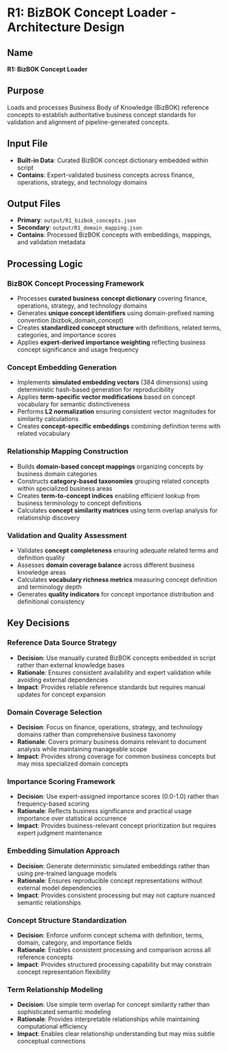 # R1: BizBOK Concept Loader - Architecture Design

## Name
**R1: BizBOK Concept Loader**

## Purpose
Loads and processes Business Body of Knowledge (BizBOK) reference concepts to establish authoritative business concept standards for validation and alignment of pipeline-generated concepts.

## Input File
- **Built-in Data**: Curated BizBOK concept dictionary embedded within script
- **Contains**: Expert-validated business concepts across finance, operations, strategy, and technology domains

## Output Files
- **Primary**: `output/R1_bizbok_concepts.json`
- **Secondary**: `output/R1_domain_mapping.json`
- **Contains**: Processed BizBOK concepts with embeddings, mappings, and validation metadata

## Processing Logic

### BizBOK Concept Processing Framework
- Processes **curated business concept dictionary** covering finance, operations, strategy, and technology domains
- Generates **unique concept identifiers** using domain-prefixed naming convention (bizbok_domain_concept)
- Creates **standardized concept structure** with definitions, related terms, categories, and importance scores
- Applies **expert-derived importance weighting** reflecting business concept significance and usage frequency

### Concept Embedding Generation
- Implements **simulated embedding vectors** (384 dimensions) using deterministic hash-based generation for reproducibility
- Applies **term-specific vector modifications** based on concept vocabulary for semantic distinctiveness
- Performs **L2 normalization** ensuring consistent vector magnitudes for similarity calculations
- Creates **concept-specific embeddings** combining definition terms with related vocabulary

### Relationship Mapping Construction
- Builds **domain-based concept mappings** organizing concepts by business domain categories
- Constructs **category-based taxonomies** grouping related concepts within specialized business areas
- Creates **term-to-concept indices** enabling efficient lookup from business terminology to concept definitions
- Calculates **concept similarity matrices** using term overlap analysis for relationship discovery

### Validation and Quality Assessment
- Validates **concept completeness** ensuring adequate related terms and definition quality
- Assesses **domain coverage balance** across different business knowledge areas
- Calculates **vocabulary richness metrics** measuring concept definition and terminology depth
- Generates **quality indicators** for concept importance distribution and definitional consistency

## Key Decisions

### Reference Data Source Strategy
- **Decision**: Use manually curated BizBOK concepts embedded in script rather than external knowledge bases
- **Rationale**: Ensures consistent availability and expert validation while avoiding external dependencies
- **Impact**: Provides reliable reference standards but requires manual updates for concept expansion

### Domain Coverage Selection
- **Decision**: Focus on finance, operations, strategy, and technology domains rather than comprehensive business taxonomy
- **Rationale**: Covers primary business domains relevant to document analysis while maintaining manageable scope
- **Impact**: Provides strong coverage for common business concepts but may miss specialized domain concepts

### Importance Scoring Framework
- **Decision**: Use expert-assigned importance scores (0.0-1.0) rather than frequency-based scoring
- **Rationale**: Reflects business significance and practical usage importance over statistical occurrence
- **Impact**: Provides business-relevant concept prioritization but requires expert judgment maintenance

### Embedding Simulation Approach
- **Decision**: Generate deterministic simulated embeddings rather than using pre-trained language models
- **Rationale**: Ensures reproducible concept representations without external model dependencies
- **Impact**: Provides consistent processing but may not capture nuanced semantic relationships

### Concept Structure Standardization
- **Decision**: Enforce uniform concept schema with definition, terms, domain, category, and importance fields
- **Rationale**: Enables consistent processing and comparison across all reference concepts
- **Impact**: Provides structured processing capability but may constrain concept representation flexibility

### Term Relationship Modeling
- **Decision**: Use simple term overlap for concept similarity rather than sophisticated semantic modeling
- **Rationale**: Provides interpretable relationships while maintaining computational efficiency
- **Impact**: Enables clear relationship understanding but may miss subtle conceptual connections